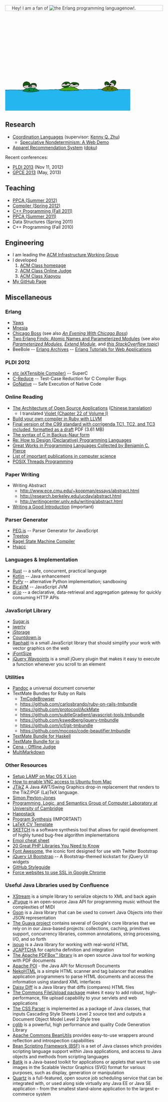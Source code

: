 <p style="color: #333; background: white; border: 1px solid #ccc; padding-left: 20px;">
Hey! I am a fan of <img alt="the Erlang programming language" src="http://www.erlang.org/images/logo_small.png"/>now!.
</p>

![图片：做人要低调](/images/didiao.gif "做人要低调")

## Research
* [Coordination Languages](http://www.cs.sjtu.edu.cn/~kzhu/wiki/index.php5/Coordination_Languages) (supervisor: [Kenny Q. Zhu](http://www.cs.sjtu.edu.cn/~kzhu/))
  * [Speculative Nondeterminism: A Web Demo](http://adapt.seiee.sjtu.edu.cn/speculate/)
* [Apparel Recommendation System](http://acm.sjtu.edu.cn/~xjia/recsys) ([doku](http://recsys.acm-project.org/wiki/))

Recent conferences:

* [PLDI 2013](http://pldi2013.ucombinator.org/) (Nov 11, 2012)
* [GPCE 2013](http://program-transformation.org/Gpce) (May, 2013)

## Teaching
* [PPCA (Summer 2012)](http://acm.sjtu.edu.cn/ppca/)
* [Compiler (Spring 2012)](http://acm.sjtu.edu.cn/compiler/)
* [C++ Programming (Fall 2011)](http://acm.sjtu.edu.cn/courses/cs110/fa11)
* [PPCA (Summer 2011)](http://202.120.61.3:8103/wiki/PPCA_2011)
* Data Structures (Spring 2011)
* C++ Programming (Fall 2010)

## Engineering
* I am leading the [ACM Infrastructure Working Group](http://acm.sjtu.edu.cn/iwg)
* I developed
  1. [ACM Class homepage](http://acm.sjtu.edu.cn/)
  2. [ACM Class Online Judge](http://acm.sjtu.edu.cn/OnlineJudge/)
  3. [ACM Class Xiaoyou](http://acm.sjtu.edu.cn/xiaoyou/)
* [My GitHub Page](https://github.com/stfairy)

## Miscellaneous

### Erlang
* [Yaws](http://yaws.hyber.org/)
* [Mnesia](http://www.erlang.org/doc/apps/mnesia/index.html)
* [Chicago Boss](http://www.chicagoboss.org/) (see also [_An Evening With Chicago Boss_](http://www.evanmiller.org/chicago-boss-guide.html))
* [Two Erlang Finds: Atomic Names and Parameterized Modules](http://userprimary.net/posts/2009/03/04/two-erlang-finds-atomic-names-and-parameterized-modules/) (see also [_Parameterized Modules_](http://www.trapexit.org/Parameterized_Modules), [_Extend Module_](http://www.trapexit.org/Extend_Module), and [_this StackOverflow topic_](http://stackoverflow.com/questions/2291155/what-alternatives-are-there-to-parameterised-modules-in-erlang))
* BeeBole -- [Erlang Archives](http://beebole.com/blog/erlang/) -- [Erlang Tutorials for Web Applications](http://beebole.com/erlang/)

### PLDI 2012
* [xtc (eXTensible Compiler)](http://cs.nyu.edu/xtc/) -- SuperC
* [C-Reduce](http://embed.cs.utah.edu/creduce/) -- Test-Case Reduction for C Compiler Bugs
* [GoNative](http://sos.cse.lehigh.edu/gonative/) -- Safe Execution of Native Code

### Online Reading
* [The Architecture of Open Source Applications](http://www.aosabook.org/en/index.html) ([Chinese translation](http://www.ituring.com.cn/minibook/19))
  * I translated [Violet (Chapter 22 of Volume I)](http://blog.xiao-jia.com/posts/2012/08/violet.html)
* [Build your own compiler in Ruby with LLVM](http://macournoyer.com/blog/2008/12/09/orange/)
* [Final version of the C99 standard with corrigenda TC1, TC2, and TC3 included, formatted as a draft](http://www.open-std.org/jtc1/sc22/WG14/www/docs/n1256.pdf) PDF (3.61&nbsp;MB)
* [The syntax of C in Backus-Naur form](http://www.cs.manchester.ac.uk/~pjj/bnf/c_syntax.bnf)
* [Re: How to Design (Declarative) Programming Languages](http://people.csail.mit.edu/gregs/ll1-discuss-archive-html/msg04323.html)
* [Great Works in Programming Languages Collected by Benjamin C. Pierce](http://www.cis.upenn.edu/~bcpierce/courses/670Fall04/GreatWorksInPL.shtml)
* [List of important publications in computer science](http://en.wikipedia.org/wiki/List_of_important_publications_in_computer_science)
* [POSIX Threads Programming](http://computing.llnl.gov/tutorials/pthreads/)

### Paper Writing
* Writing Abstract
  * <http://www.ece.cmu.edu/~koopman/essays/abstract.html>
  * <http://research.berkeley.edu/ucday/abstract.html>
  * <http://writingcenter.unlv.edu/writing/abstract.html>
* [Writing a Good Introduction](http://www.cs.columbia.edu/~hgs/etc/intro-style.html) (important)

### Parser Generator
* [PEG.js](http://pegjs.majda.cz/) -- Parser Generator for JavaScript
* [Treetop](http://treetop.rubyforge.org/)
* [Ragel State Machine Compiler](http://www.complang.org/ragel/)
* [Hyacc](http://hyacc.sourceforge.net/)

### Languages & Implementation
* [Rust](http://www.rust-lang.org/) -- a safe, concurrent, practical language
* [Kotlin](http://confluence.jetbrains.net/display/Kotlin/Welcome) -- Java enhancement
* [PyPy](http://pypy.org/) -- alternative Python implementation; sandboxing
* [BicaVM](http://github.com/nurv/BicaVM) -- JavaScript JVM
* [ql.io](http://ql.io/) -- a declarative, data-retrieval and aggregation gateway for quickly consuming HTTP APIs

### JavaScript Library
* [Sugar.js](http://sugarjs.com/)
* [jwerty](http://keithamus.github.com/jwerty/)
* [jStorage](http://www.jstorage.info/)
* [Countdown.js](http://countdownjs.org/)
* [Raphaël](http://raphaeljs.com/) is a small JavaScript library that should simplify your work with vector graphics on the web
* [jFontSize](http://www.jfontsize.com/)
* [jQuery Waypoints](http://imakewebthings.com/jquery-waypoints/) is a small jQuery plugin that makes it easy to execute a function whenever you scroll to an element

### Utilities
* [Pandoc](http://johnmacfarlane.net/pandoc/) a universal document converter
* TextMate Bundles for Ruby on Rails
  * [TmCodeBrowser](http://www.cocoabits.com/TmCodeBrowser/)
  * <https://github.com/carlosbrando/ruby-on-rails-tmbundle>
  * <https://github.com/protocool/AckMate>
  * <https://github.com/subtleGradient/javascript-tools.tmbundle>
  * <https://github.com/kswedberg/jquery-tmbundle>
  * <https://github.com/jcf/git-tmbundle>
  * <https://github.com/mocoso/code-beautifier.tmbundle>
* [TextMate Bundle for Haskell](https://github.com/textmate/haskell.tmbundle)
* [TextMate Bundle for io](https://github.com/textmate/io.tmbundle)
* [Cena - Offline Judge](http://code.google.com/p/cena/)
* [MultiMarkdown](http://fletcherpenney.net/multimarkdown/)

### Other Resources
* [Setup LAMP on Mac OS X Lion](http://todsul.com/lamp-mac-os-x-lion)
* [How to enable VNC access to Ubuntu from Mac](http://are4.us/raysblog/?p=983)
* [JTikZ](http://jtikz.sourceforge.net/) A Java AWT/Swing Graphics drop-in replacement that renders to the TikZ/PGF (La)TeX language.
* [Simon Peyton-Jones](http://research.microsoft.com/en-us/people/simonpj/)
* [Programming, Logic, and Semantics Group of Computer Laboratory at University of Cambridge](http://www.cl.cam.ac.uk/research/pls/)
* [Happstack](http://www.happstack.com/)
* [Program Synthesis](http://research.microsoft.com/en-us/um/people/sumitg/pubs/synthesis.html) (IMPORTANT)
* [LaTeX CV Template](http://jblevins.org/projects/cv-template/)
* [SKETCH](http://bitbucket.org/gatoatigrado/sketch-frontend/wiki/Home) is a software synthesis tool that allows for rapid development of highly tuned bug-free algorithm implementations
* [Emoji cheat sheet](http://www.emoji-cheat-sheet.com)
* [20 Great PHP Libraries You Need to Know](http://komunitasweb.com/2009/03/20-great-php-library-you-need-to-know/)
* [Font Awesome](http://fortawesome.github.com/Font-Awesome/), the iconic font designed for use with Twitter Bootstrap
* [jQuery UI Bootstrap](http://addyosmani.github.com/jquery-ui-bootstrap/) -- A Bootstrap-themed kickstart for jQuery UI widgets
* [GitHub Styleguide](https://github.com/styleguide)
* [Force websites to use SSL in Google Chrome](http://mikegrouchy.com/blog/2012/07/force-sites-to-use-ssl-in-chrome.html)

### Useful Java Libraries used by Confluence
* [XStream](http://xstream.codehaus.org/) is a simple library to serialize objects to XML and back again
* [JFugue](http://www.jfugue.org/) is an open-source Java API for programming music without the complexities of MIDI
* [Gson](http://code.google.com/p/google-gson/) is a Java library that can be used to convert Java Objects into their JSON representation
* [The Guava project](http://code.google.com/p/guava-libraries/) contains several of Google's core libraries that we rely on in our Java-based projects: collections, caching, primitives support, concurrency libraries, common annotations, string processing, I/O, and so forth
* [jsoup](http://jsoup.org/) is a Java library for working with real-world HTML
* [JCAPTCHA](http://jcaptcha.sourceforge.net/) for captcha definition and integration
* [The Apache PDFBox™ library](http://pdfbox.apache.org/) is an open source Java tool for working with PDF documents
* [Apache POI](http://poi.apache.org/) - the Java API for Microsoft Documents
* [NekoHTML](http://nekohtml.sourceforge.net/) is a simple HTML scanner and tag balancer that enables application programmers to parse HTML documents and access the information using standard XML interfaces
* [Daisy Diff](http://code.google.com/p/daisydiff/) is a Java library that diffs (compares) HTML files
* [The Commons FileUpload package](http://commons.apache.org/fileupload/) makes it easy to add robust, high-performance, file upload capability to your servlets and web applications
* [The CSS Parser](http://cssparser.sourceforge.net/) is implemented as a package of Java classes, that inputs Cascading Style Sheets Level 2 source text and outputs a Document Object Model Level 2 Style tree
* [cglib](http://cglib.sourceforge.net/) is a powerful, high performance and quality Code Generation Library
* [Apache Commons BeanUtils](http://commons.apache.org/beanutils/) provides easy-to-use wrappers around reflection and introspection capabilities
* [Bean Scripting Framework (BSF)](http://commons.apache.org/bsf/) is a set of Java classes which provides scripting language support within Java applications, and access to Java objects and methods from scripting languages
* [Batik](http://xmlgraphics.apache.org/batik/) is a Java-based toolkit for applications or applets that want to use images in the Scalable Vector Graphics (SVG) format for various purposes, such as display, generation or manipulation
* [Quartz](http://quartz-scheduler.org/) is a full-featured, open source job scheduling service that can be integrated with, or used along side virtually any Java EE or Java SE application - from the smallest stand-alone application to the largest e-commerce system

